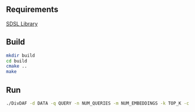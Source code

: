 ## Requirements
[SDSL Library](https://github.com/simongog/sdsl-lite)

## Build
```sh
mkdir build
cd build 
cmake ..
make 
```
## Run 
```sh
./DivDAF -d DATA -q QUERY -n NUM_QUERIES -m NUM_EMBEDDINGS -k TOP_K -c -f
```